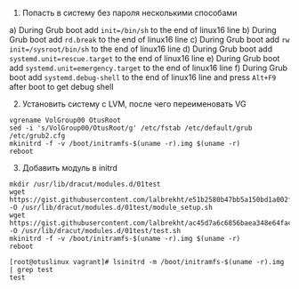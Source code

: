 1. Попасть в систему без пароля несколькими способами

a) During Grub boot add `init=/bin/sh` to the end of linux16 line
b) During Grub boot add `rd.break` to the end of linux16 line
c) During Grub boot add `rw init=/sysroot/bin/sh` to the end of linux16 line
d) During Grub boot add `systemd.unit=rescue.target` to the end of linux16 line
e) During Grub boot add `systemd.unit=emergency.target` to the end of linux16 line
f) During Grub boot add `systemd.debug-shell` to the end of linux16 line and press `Alt+F9` after boot to get debug shell

2. Установить систему с LVM, после чего переименовать VG

```
vgrename VolGroup00 OtusRoot
sed -i 's/VolGroup00/OtusRoot/g' /etc/fstab /etc/default/grub /etc/grub2.cfg
mkinitrd -f -v /boot/initramfs-$(uname -r).img $(uname -r)
reboot
```

3. Добавить модуль в initrd

```
mkdir /usr/lib/dracut/modules.d/01test
wget https://gist.githubusercontent.com/lalbrekht/e51b2580b47bb5a150bd1a002f16ae85/raw/80060b7b300e193c187bbcda4d8fdf0e1c066af9/gistfile1.txt -O /usr/lib/dracut/modules.d/01test/module_setup.sh
wget https://gist.githubusercontent.com/lalbrekht/ac45d7a6c6856baea348e64fac43faf0/raw/69598efd5c603df310097b52019dc979e2cb342d/gistfile1.txt -O /usr/lib/dracut/modules.d/01test/test.sh
mkinitrd -f -v /boot/initramfs-$(uname -r).img $(uname -r)
reboot
```
```
[root@otuslinux vagrant]# lsinitrd -m /boot/initramfs-$(uname -r).img | grep test
test
```

